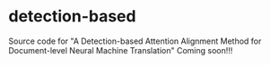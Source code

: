 # detection-based
Source code for "A Detection-based Attention Alignment Method for Document-level Neural
Machine Translation"
Coming soon!!!
